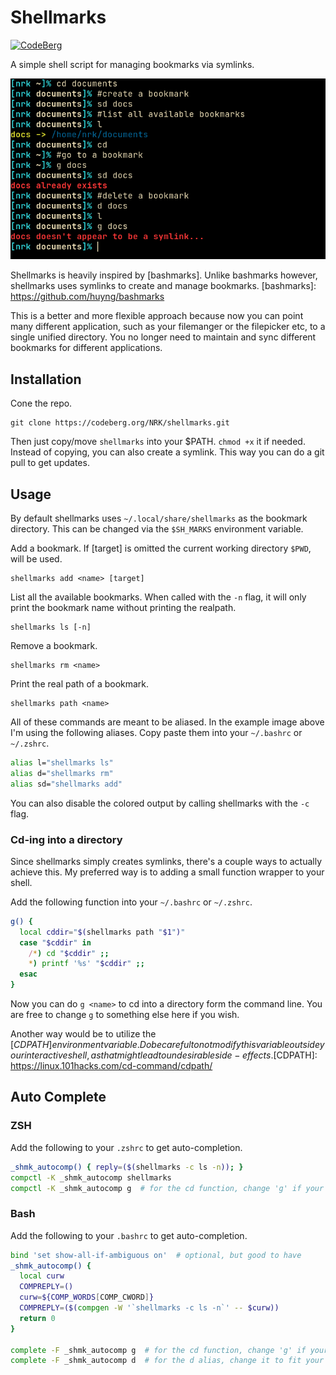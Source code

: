 # Shellmarks

[![CodeBerg](https://img.shields.io/badge/Hosted_at-Codeberg-%232185D0?style=flat-square&logo=CodeBerg)](https://codeberg.org/NRK/shellmarks)

A simple shell script for managing bookmarks via symlinks.

![shellmarks](shellmarks.png)

Shellmarks is heavily inspired by [bashmarks].
Unlike bashmarks however, shellmarks uses symlinks to create and manage bookmarks.
[bashmarks]: https://github.com/huyng/bashmarks

This is a better and more flexible approach because now you can point many
different application, such as your filemanger or the filepicker etc, to a
single unified directory. You no longer need to maintain and sync different
bookmarks for different applications.

## Installation

Cone the repo.

```
git clone https://codeberg.org/NRK/shellmarks.git
```

Then just copy/move `shellmarks` into your $PATH. `chmod +x` it if needed.
Instead of copying, you can also create a symlink. This way you can do a git
pull to get updates.

## Usage

By default shellmarks uses `~/.local/share/shellmarks` as the bookmark
directory. This can be changed via the `$SH_MARKS` environment variable.

Add a bookmark. If [target] is omitted the current working directory `$PWD`,
will be used.
```
shellmarks add <name> [target]
```

List all the available bookmarks. When called with the `-n` flag, it will only
print the bookmark name without printing the realpath.
```
shellmarks ls [-n]
```

Remove a bookmark.
```
shellmarks rm <name>
```

Print the real path of a bookmark.
```
shellmarks path <name>
```

All of these commands are meant to be aliased. In the example image above I'm
using the following aliases. Copy paste them into your `~/.bashrc` or
`~/.zshrc`.

```sh
alias l="shellmarks ls"
alias d="shellmarks rm"
alias sd="shellmarks add"
```

You can also disable the colored output by calling shellmarks with the `-c` flag.

### Cd-ing into a directory

Since shellmarks simply creates symlinks, there's a couple ways to actually
achieve this. My preferred way is to adding a small function wrapper to your
shell.

Add the following function into your `~/.bashrc` or `~/.zshrc`.

```sh
g() {
  local cddir="$(shellmarks path "$1")"
  case "$cddir" in
    /*) cd "$cddir" ;;
    *) printf '%s' "$cddir" ;;
  esac
}
```

Now you can do `g <name>` to cd into a directory form the command line. You are
free to change `g` to something else here if you wish.

Another way would be to utilize the [$CDPATH] environment variable.  Do be
careful to not modify this variable outside your interactive shell, as that
might lead to undesirable side-effects.
[$CDPATH]: https://linux.101hacks.com/cd-command/cdpath/

## Auto Complete

### ZSH

Add the following to your `.zshrc` to get auto-completion.

```zsh
_shmk_autocomp() { reply=($(shellmarks -c ls -n)); }
compctl -K _shmk_autocomp shellmarks
compctl -K _shmk_autocomp g  # for the cd function, change 'g' if your function is named differently
```

### Bash

Add the following to your `.bashrc` to get auto-completion.

```bash
bind 'set show-all-if-ambiguous on'  # optional, but good to have
_shmk_autocomp() {
  local curw
  COMPREPLY=()
  curw=${COMP_WORDS[COMP_CWORD]}
  COMPREPLY=($(compgen -W '`shellmarks -c ls -n`' -- $curw))
  return 0
}

complete -F _shmk_autocomp g  # for the cd function, change 'g' if your function is named differently
complete -F _shmk_autocomp d  # for the d alias, change it to fit your alias
```
